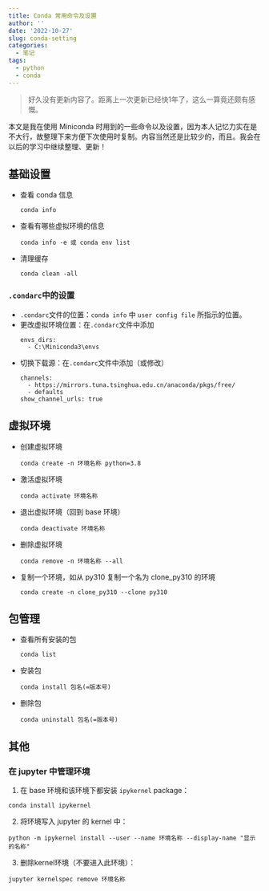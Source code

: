 ```yaml
---
title: Conda 常用命令及设置
author: ''
date: '2022-10-27'
slug: conda-setting
categories:
  - 笔记
tags:
  - python
  - conda
---
```

> 好久没有更新内容了。距离上一次更新已经快1年了，这么一算竟还颇有感慨。

本文是我在使用 Miniconda 时用到的一些命令以及设置，因为本人记忆力实在是不大行，故整理下来方便下次使用时复制。内容当然还是比较少的，而且。我会在以后的学习中继续整理、更新！

## 基础设置
- 查看 conda 信息
  
  ```
  conda info
  ```
- 查看有哪些虚拟环境的信息
  ```
  conda info -e 或 conda env list
  ```
- 清理缓存
  ```
  conda clean -all
  ```
### `.condarc`中的设置
- `.condarc`文件的位置：`conda info` 中 `user config file` 所指示的位置。
- 更改虚拟环境位置：在`.condarc`文件中添加
  ```
  envs_dirs:
    - C:\Miniconda3\envs
  ```
- 切换下载源：在`.condarc`文件中添加（或修改）
  ```
  channels:
    - https://mirrors.tuna.tsinghua.edu.cn/anaconda/pkgs/free/
    - defaults
  show_channel_urls: true
  ```
## 虚拟环境
- 创建虚拟环境
  ```
  conda create -n 环境名称 python=3.8
  ```
- 激活虚拟环境
  ```
  conda activate 环境名称
  ```
- 退出虚拟环境（回到 base 环境）
  ```
  conda deactivate 环境名称
  ```
- 删除虚拟环境
  ```
  conda remove -n 环境名称 --all
  ```
- 复制一个环境，如从 py310 复制一个名为 clone_py310 的环境
  ```
  conda create -n clone_py310 --clone py310
  ```
## 包管理
- 查看所有安装的包
  ```
  conda list
  ```
- 安装包
  ```
  conda install 包名(=版本号)
  ```
- 删除包
  ```
  conda uninstall 包名(=版本号)
  ```

## 其他
### 在 jupyter 中管理环境

1. 在 base 环境和该环境下都安装 `ipykernel` package：
  ```
  conda install ipykernel
  ```
2. 将环境写入 jupyter 的 kernel 中：
  ```
  python -m ipykernel install --user --name 环境名称 --display-name "显示的名称"
  ```

3. 删除kernel环境（不要进入此环境）：
  ```
  jupyter kernelspec remove 环境名称
  ```